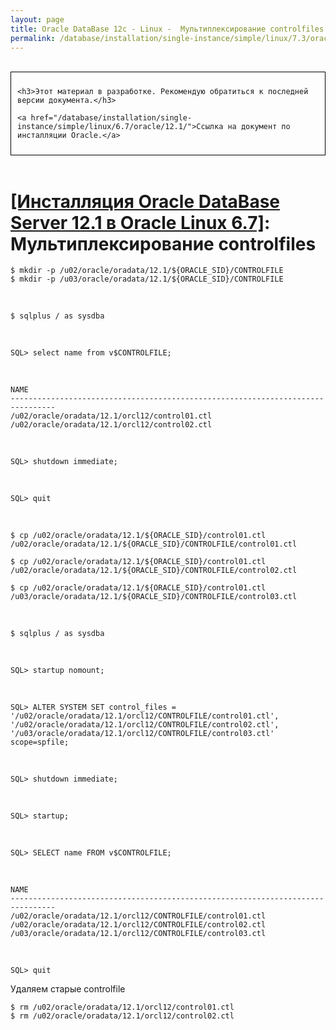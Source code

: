 ```yaml
---
layout: page
title: Oracle DataBase 12c - Linux -  Мультиплексирование controlfiles
permalink: /database/installation/single-instance/simple/linux/7.3/oracle/12.2/oracle-controlfiles-multiplexing/
---
```


<br/>

<div style="padding:10px; border:thin solid black;">

	<h3>Этот материал в разработке. Рекомендую обратиться к последней версии документа.</h3>

    <a href="/database/installation/single-instance/simple/linux/6.7/oracle/12.1/">Ссылка на документ по инсталляции Oracle.</a>

</div>

<br/>

# <a href="/database/installation/single-instance/simple/linux/6.7/oracle/12.1/">[Инсталляция Oracle DataBase Server 12.1 в Oracle Linux 6.7]</a>: Мультиплексирование controlfiles



	$ mkdir -p /u02/oracle/oradata/12.1/${ORACLE_SID}/CONTROLFILE
	$ mkdir -p /u03/oracle/oradata/12.1/${ORACLE_SID}/CONTROLFILE



<br/>

	$ sqlplus / as sysdba



<br/>

	SQL> select name from v$CONTROLFILE;

<br/>

	NAME
	--------------------------------------------------------------------------------
	/u02/oracle/oradata/12.1/orcl12/control01.ctl
	/u02/oracle/oradata/12.1/orcl12/control02.ctl


<br/>


	SQL> shutdown immediate;



<br/>

	SQL> quit

<br/>


	$ cp /u02/oracle/oradata/12.1/${ORACLE_SID}/control01.ctl /u02/oracle/oradata/12.1/${ORACLE_SID}/CONTROLFILE/control01.ctl

	$ cp /u02/oracle/oradata/12.1/${ORACLE_SID}/control01.ctl /u02/oracle/oradata/12.1/${ORACLE_SID}/CONTROLFILE/control02.ctl

	$ cp /u02/oracle/oradata/12.1/${ORACLE_SID}/control01.ctl /u03/oracle/oradata/12.1/${ORACLE_SID}/CONTROLFILE/control03.ctl


<br/>

	$ sqlplus / as sysdba

<br/>

	SQL> startup nomount;

<br/>

	SQL> ALTER SYSTEM SET control_files = '/u02/oracle/oradata/12.1/orcl12/CONTROLFILE/control01.ctl', '/u02/oracle/oradata/12.1/orcl12/CONTROLFILE/control02.ctl', '/u03/oracle/oradata/12.1/orcl12/CONTROLFILE/control03.ctl' scope=spfile;


<br/>

	SQL> shutdown immediate;

<br/>

	SQL> startup;

<br/>

	SQL> SELECT name FROM v$CONTROLFILE;

<br/>

	NAME
	--------------------------------------------------------------------------------
	/u02/oracle/oradata/12.1/orcl12/CONTROLFILE/control01.ctl
	/u02/oracle/oradata/12.1/orcl12/CONTROLFILE/control02.ctl
	/u03/oracle/oradata/12.1/orcl12/CONTROLFILE/control03.ctl


<br/>

	SQL> quit


Удаляем старые controlfile

	$ rm /u02/oracle/oradata/12.1/orcl12/control01.ctl
	$ rm /u02/oracle/oradata/12.1/orcl12/control02.ctl

